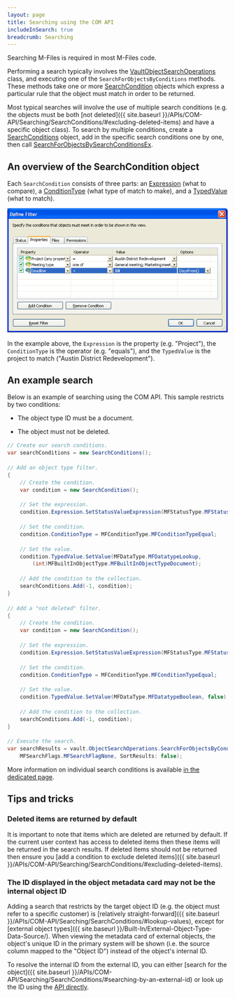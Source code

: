 ```yaml
---
layout: page
title: Searching using the COM API
includeInSearch: true
breadcrumb: Searching
---
```


Searching M-Files is required in most M-Files code.

Performing a search typically involves the [VaultObjectSearchOperations](https://www.m-files.com/api/documentation/latest/index.html#MFilesAPI~VaultObjectSearchOperations.html) class, and executing one of the `SearchForObjectsByConditions` methods.  These methods take one or more [SearchCondition](https://www.m-files.com/api/documentation/latest/index.html#MFilesAPI~SearchCondition.html) objects which express a particular rule that the object must match in order to be returned.

Most typical searches will involve the use of multiple search conditions (e.g. the objects must be both [not deleted]({{ site.baseurl }}/APIs/COM-API/Searching/SearchConditions/#excluding-deleted-items) and have a specific object class).  To search by multiple conditions, create a [SearchConditions](https://www.m-files.com/api/documentation/latest/index.html#MFilesAPI~SearchConditions.html) object, add in the specific search conditions one by one, then call [SearchForObjectsBySearchConditionsEx](https://www.m-files.com/api/documentation/latest/index.html#MFilesAPI~VaultObjectSearchOperations~SearchForObjectsByConditionsEx.html).

## An overview of the SearchCondition object

Each `SearchCondition` consists of three parts: an [Expression](https://www.m-files.com/api/documentation/latest/index.html#MFilesAPI~SearchCondition~Expression.html) (what to compare), a [ConditionType](https://www.m-files.com/api/documentation/latest/index.html#MFilesAPI~MFConditionType.html) (what type of match to make), and a [TypedValue](https://www.m-files.com/api/documentation/latest/index.html#MFilesAPI~SearchCondition~TypedValue.html) (what to match).

![An image showing several search conditions in the user interface](SearchCondition_MFShell.png)

In the example above, the `Expression` is the property (e.g. "Project"), the `ConditionType` is the operator (e.g. "equals"), and the `TypedValue` is the project to match ("Austin District Redevelopment").

## An example search

Below is an example of searching using the COM API.  This sample restricts by two conditions:

* The object type ID must be a document.

* The object must not be deleted.

```csharp
// Create our search conditions.
var searchConditions = new SearchConditions();

// Add an object type filter.
{
	// Create the condition.
	var condition = new SearchCondition();

	// Set the expression.
	condition.Expression.SetStatusValueExpression(MFStatusType.MFStatusTypeObjectTypeID);

	// Set the condition.
	condition.ConditionType = MFConditionType.MFConditionTypeEqual;

	// Set the value.
	condition.TypedValue.SetValue(MFDataType.MFDatatypeLookup, 
		(int)MFBuiltInObjectType.MFBuiltInObjectTypeDocument);

	// Add the condition to the collection.
	searchConditions.Add(-1, condition);
}

// Add a "not deleted" filter.
{
	// Create the condition.
	var condition = new SearchCondition();

	// Set the expression.
	condition.Expression.SetStatusValueExpression(MFStatusType.MFStatusTypeDeleted);

	// Set the condition.
	condition.ConditionType = MFConditionType.MFConditionTypeEqual;

	// Set the value.
	condition.TypedValue.SetValue(MFDataType.MFDatatypeBoolean, false);

	// Add the condition to the collection.
	searchConditions.Add(-1, condition);
}

// Execute the search.
var searchResults = vault.ObjectSearchOperations.SearchForObjectsByConditionsEx(searchConditions,
	MFSearchFlags.MFSearchFlagNone, SortResults: false);
```

<p class="note">More information on individual search conditions is available <a href="{{ site.baseurl }}/APIs/COM-API/Searching/SearchConditions">in the dedicated page</a>.</p>

## Tips and tricks

### Deleted items are returned by default

It is important to note that items which are deleted are returned by default.  If the current user context has access to deleted items then these items will be returned in the search results.  If deleted items should not be returned then ensure you [add a condition to exclude deleted items]({{ site.baseurl }}/APIs/COM-API/Searching/SearchConditions/#excluding-deleted-items).

### The ID displayed in the object metadata card may not be the internal object ID

Adding a search that restricts by the target object ID (e.g. the object must refer to a specific customer) is [relatively straight-forward]({{ site.baseurl }}/APIs/COM-API/Searching/SearchConditions/#lookup-values), except for [external object types]({{ site.baseurl }}/Built-In/External-Object-Type-Data-Source/).  When viewing the metadata card of external objects, the object's unique ID in the primary system will be shown (i.e. the source column mapped to the "Object ID") instead of the object's internal ID.

To resolve the internal ID from the external ID, you can either [search for the object]({{ site.baseurl }}/APIs/COM-API/Searching/SearchConditions/#searching-by-an-external-id) or look up the ID using the [API directly](https://www.m-files.com/api/documentation/latest/index.html#MFilesAPI~VaultValueListItemOperations~GetValueListItemByDisplayID.html).